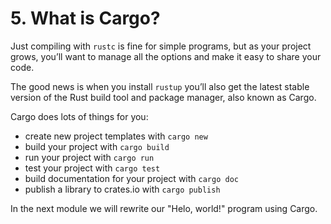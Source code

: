# 5. What is Cargo?

Just compiling with `rustc` is fine for simple programs, but as your project grows, you’ll want to
manage all the options and make it easy to share your code.

The good news is when you install `rustup` you’ll also get the latest stable version of the Rust
build tool and package manager, also known as Cargo.

Cargo does lots of things for you:

-   create new project templates with `cargo new`
-   build your project with `cargo build`
-   run your project with `cargo run`
-   test your project with `cargo test`
-   build documentation for your project with `cargo doc`
-   publish a library to crates.io with `cargo publish`


In the next module we will rewrite our "Helo, world!" program using Cargo.
